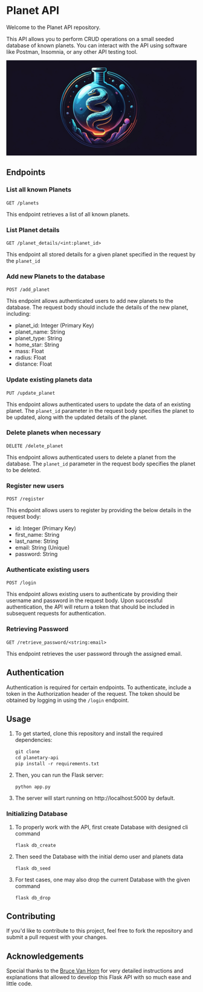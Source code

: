 # Planet API

Welcome to the Planet API repository.

This API allows you to perform CRUD operations on a small seeded database of known planets. You can interact with the API using software like Postman, Insomnia, or any other API testing tool.

![](python_flask_planetary_api_logo.jpg)

## Endpoints

### List all known Planets

```
GET /planets
```

This endpoint retrieves a list of all known planets.

### List Planet details

```
GET /planet_details/<int:planet_id>
```

This endpoint all stored details for a given planet specified in the request by the `planet_id`

### Add new Planets to the database

```
POST /add_planet
```

This endpoint allows authenticated users to add new planets to the database. The request body should include the details of the new planet, including:
- planet_id: Integer (Primary Key)
- planet_name: String
- planet_type: String
- home_star: String
- mass: Float
- radius: Float
- distance: Float

### Update existing planets data

```
PUT /update_planet
```

This endpoint allows authenticated users to update the data of an existing planet. The `planet_id` parameter in the request body specifies the planet to be updated, along with the updated details of the planet.

### Delete planets when necessary

```
DELETE /delete_planet
```

This endpoint allows authenticated users to delete a planet from the database. The `planet_id` parameter in the request body specifies the planet to be deleted.

### Register new users

```
POST /register
```

This endpoint allows users to register by providing the below details in the request body:
- id: Integer (Primary Key)
- first_name: String
- last_name: String
- email: String (Unique)
- password: String

### Authenticate existing users

```
POST /login
```

This endpoint allows existing users to authenticate by providing their username and password in the request body. Upon successful authentication, the API will return a token that should be included in subsequent requests for authentication.

### Retrieving Password
```
GET /retrieve_password/<string:email>
```

This endpoint retrieves the user password through the assigned email.

## Authentication

Authentication is required for certain endpoints. To authenticate, include a token in the Authorization header of the request. The token should be obtained by logging in using the `/login` endpoint.

## Usage

1. To get started, clone this repository and install the required dependencies:

    ```
    git clone 
    cd planetary-api
    pip install -r requirements.txt
    ```

2. Then, you can run the Flask server:
    
    ```
    python app.py
    ```

3. The server will start running on http://localhost:5000 by default.

### Initializing Database

1. To properly work with the API, first create Database with designed cli command
    ```
    flask db_create
    ```

2. Then seed the Database with the initial demo user and planets data
    ```
    flask db_seed
    ```

3. For test cases, one may also drop the current Database with the given command
    ```
    flask db_drop
    ```

## Contributing

If you'd like to contribute to this project, feel free to fork the repository and submit a pull request with your changes.

## Acknowledgements
Special thanks to the [Bruce Van Horn](https://www.linkedin.com/in/brucevanhorn2/) for very detailed instructions and explanations that allowed to develop this Flask API with so much ease and little code.
